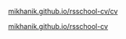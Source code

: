 [mikhanik.github.io/rsschool-cv/cv](https://mikhanik.github.io/rsschool-cv/cv)
  
[mikhanik.github.io/rsschool-cv](https://mikhanik.github.io/rsschool-cv)